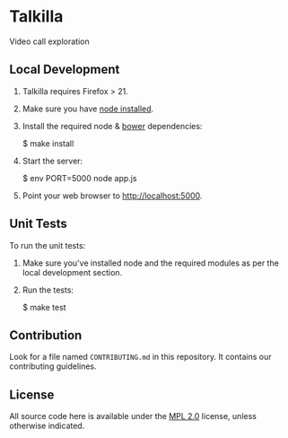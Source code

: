 Talkilla
========

Video call exploration

Local Development
-----------------

1. Talkilla requires Firefox > 21.

2. Make sure you have [node installed](http://nodejs.org/).

3. Install the required node & [bower](http://twitter.github.com/bower/) dependencies:

    $ make install

4. Start the server:

    $ env PORT=5000 node app.js

5. Point your web browser to [http://localhost:5000](http://localhost:5000).


Unit Tests
----------

To run the unit tests:

1. Make sure you've installed node and the required modules as per the local development section.

2. Run the tests:

    $ make test


Contribution
------------

Look for a file named `CONTRIBUTING.md` in this repository. It
contains our contributing guidelines.

License
-------

All source code here is available under the
[MPL 2.0](https://mozilla.org/MPL/2.0/) license, unless otherwise
indicated.

